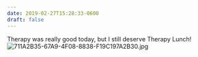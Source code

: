 ```yaml
---
date: 2019-02-27T15:28:33-0600
draft: false
---
```




Therapy was really good today, but I still deserve Therapy Lunch! ![711A2B35-67A9-4F08-8838-F19C197A2B30.jpg](http://ianwhitney.micro.blog/uploads/2019/ef58f77bbc.jpg)



